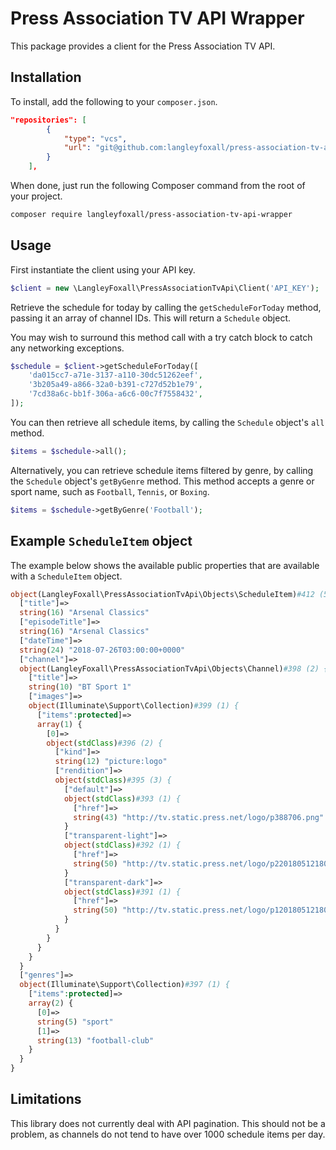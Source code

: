 # Press Association TV API Wrapper

This package provides a client for the Press Association TV API.

## Installation

To install, add the following to your `composer.json`.

```json
"repositories": [
        {
            "type": "vcs",
            "url": "git@github.com:langleyfoxall/press-association-tv-api-wrapper.git"
        }
    ],
```

When done, just run the following Composer command from the root of your project.

```bash
composer require langleyfoxall/press-association-tv-api-wrapper
```

## Usage

First instantiate the client using your API key.

```php
$client = new \LangleyFoxall\PressAssociationTvApi\Client('API_KEY');
```

Retrieve the schedule for today by calling the `getScheduleForToday` method, passing it an array of channel IDs. This will return a `Schedule` object.

You may wish to surround this method call with a try catch block to catch any networking exceptions.

```php
$schedule = $client->getScheduleForToday([
    'da015cc7-a71e-3137-a110-30dc51262eef',
    '3b205a49-a866-32a0-b391-c727d52b1e79',
    '7cd38a6c-bb1f-306a-a6c6-00c7f7558432',
]);
```

You can then retrieve all schedule items, by calling the `Schedule` object's `all` method.

```php
$items = $schedule->all();
```

Alternatively, you can retrieve schedule items filtered by genre, by calling the `Schedule` object's `getByGenre` method.
This method accepts a genre or sport name, such as `Football`, `Tennis`, or `Boxing`.

```php
$items = $schedule->getByGenre('Football');
```

## Example `ScheduleItem` object

The example below shows the available public properties that are available with a `ScheduleItem` object.

```php
object(LangleyFoxall\PressAssociationTvApi\Objects\ScheduleItem)#412 (5) {
  ["title"]=>
  string(16) "Arsenal Classics"
  ["episodeTitle"]=>
  string(16) "Arsenal Classics"
  ["dateTime"]=>
  string(24) "2018-07-26T03:00:00+0000"
  ["channel"]=>
  object(LangleyFoxall\PressAssociationTvApi\Objects\Channel)#398 (2) {
    ["title"]=>
    string(10) "BT Sport 1"
    ["images"]=>
    object(Illuminate\Support\Collection)#399 (1) {
      ["items":protected]=>
      array(1) {
        [0]=>
        object(stdClass)#396 (2) {
          ["kind"]=>
          string(12) "picture:logo"
          ["rendition"]=>
          object(stdClass)#395 (3) {
            ["default"]=>
            object(stdClass)#393 (1) {
              ["href"]=>
              string(43) "http://tv.static.press.net/logo/p388706.png"
            }
            ["transparent-light"]=>
            object(stdClass)#392 (1) {
              ["href"]=>
              string(50) "http://tv.static.press.net/logo/p2201805121804.png"
            }
            ["transparent-dark"]=>
            object(stdClass)#391 (1) {
              ["href"]=>
              string(50) "http://tv.static.press.net/logo/p1201805121804.png"
            }
          }
        }
      }
    }
  }
  ["genres"]=>
  object(Illuminate\Support\Collection)#397 (1) {
    ["items":protected]=>
    array(2) {
      [0]=>
      string(5) "sport"
      [1]=>
      string(13) "football-club"
    }
  }
}
```

## Limitations

This library does not currently deal with API pagination. 
This should not be a problem, as channels do not tend to have over 1000 schedule items per day.
